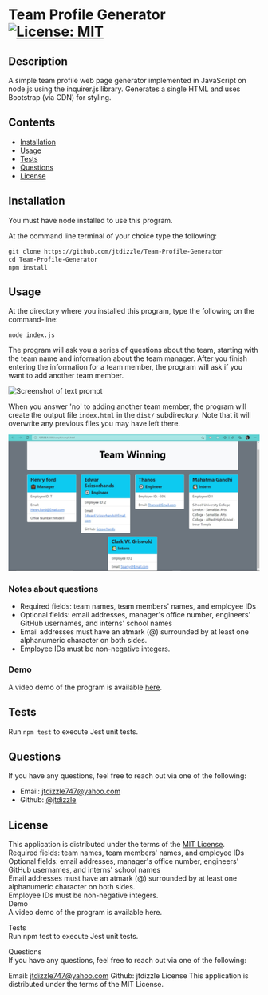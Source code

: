 # Team Profile Generator [![License: MIT](https://img.shields.io/badge/License-MIT-yellow.svg)](https://opensource.org/licenses/MIT)

## Description

A simple team profile web page generator implemented in JavaScript on node.js using the inquirer.js library. Generates a single HTML and uses Bootstrap (via CDN) for styling.

## Contents

- [Installation](#installation)
- [Usage](#usage)
- [Tests](#tests)
- [Questions](#questions)
- [License](#license)

## Installation

You must have node installed to use this program.

At the command line terminal of your choice type the following:

```
git clone https://github.com/jtdizzle/Team-Profile-Generator
cd Team-Profile-Generator
npm install
```

## Usage

At the directory where you installed this program, type the following on the command-line:

```
node index.js
```

The program will ask you a series of questions about the team, starting with the team name and information about the team manager. After you finish entering the information for a team member, the program will ask if you want to add another team member.  

![Screenshot of text prompt](./screen_captures/prompt_sequence_screenshot.png)

When you answer 'no' to adding another team member, the program will create the output file `index.html` in the `dist/` subdirectory. Note that it will overwrite any previous files you may have left there.

![profile Screenshot ](https://github.com/jtdizzle/Team-Profile-Generator/blob/main/Screenshot%202022-01-15%20161625.jpg)  



### Notes about questions

- Required fields: team names, team members' names, and employee IDs
- Optional fields: email addresses, manager's office number, engineers' GitHub usernames, and interns' school names
- Email addresses must have an atmark (@) surrounded by at least one alphanumeric character on both sides.
- Employee IDs must be non-negative integers.

### Demo

A video demo of the program is available [here](https://watch.screencastify.com/v/1oYN24Gox0nMTLaWJTYx).

## Tests

Run `npm test` to execute Jest unit tests.

## Questions

If you have any questions, feel free to reach out via one of the following:

- Email: [jtdizzle747@yahoo.com](mailto:jtdizzle747@yahoo.com)
- Github: [@jtdizzle](https://github.com/jtdizzle)

## License

This application is distributed under the terms of the [MIT License](./LICENSE).  
Required fields: team names, team members' names, and employee IDs  
Optional fields: email addresses, manager's office number, engineers' GitHub usernames, and interns' school names  
Email addresses must have an atmark (@) surrounded by at least one alphanumeric character on both sides.  
Employee IDs must be non-negative integers.  
Demo  
A video demo of the program is available here.

Tests  
Run npm test to execute Jest unit tests.

Questions  
If you have any questions, feel free to reach out via one of the following:

Email: jtdizzle747@yahoo.com
Github: jtdizzle
License
This application is distributed under the terms of the MIT License.
